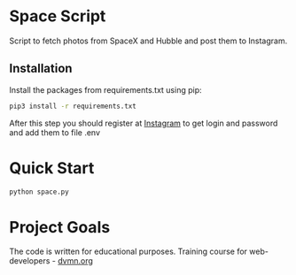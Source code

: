 # Space Script
Script to fetch photos from SpaceX and Hubble and post them to Instagram.

## Installation
Install the packages from requirements.txt using pip:
```bash
pip3 install -r requirements.txt
```
After this step you should register at [Instagram](https://instagram.com/) to get login and password and add them to file .env 

# Quick Start

```bash
python space.py
```

# Project Goals

The code is written for educational purposes. Training course for web-developers - [dvmn.org](https://dvmn.org)